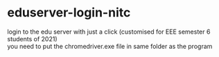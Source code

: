 # eduserver-login-nitc
login to the edu server with just a click (customised for EEE semester 6 students of 2021) <br> you need to put the chromedriver.exe file in same folder as the program
